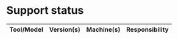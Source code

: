 # Support status

| Tool/Model |  Version(s) |  Machine(s) | Responsibility |
|----------|-------------------|------------------|-----|